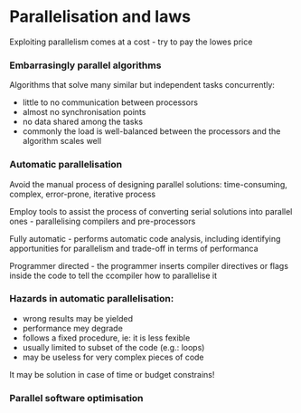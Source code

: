 # Parallelisation and laws

Exploiting parallelism comes at a cost - try to pay the lowes price

### Embarrasingly parallel algorithms

Algorithms that solve many similar but independent tasks concurrently:

* little to no communication between processors
* almost no synchronisation points
* no data shared among the tasks
* commonly the load is well-balanced between the processors and the algorithm scales well



### Automatic parallelisation

Avoid the manual process of designing parallel solutions: time-consuming, complex, error-prone, iterative process

Employ tools to assist the process of converting serial solutions into parallel ones - parallelising compilers and pre-processors

Fully automatic - performs automatic code analysis, including identifying apportunities for parallelism and trade-off in terms of performanca

Programmer directed - the programmer inserts compiler directives or flags inside the code to tell the ccompiler how to parallelise it



### Hazards in automatic parallelisation:

* wrong results may be yielded
* performance mey degrade
* follows a fixed procedure, ie: it is less fexible
* usually limited to subset of the code \(e.g.: loops\)
* may be useless for very complex pieces of code

It may be solution in case of time or budget constrains!



### Parallel software optimisation







